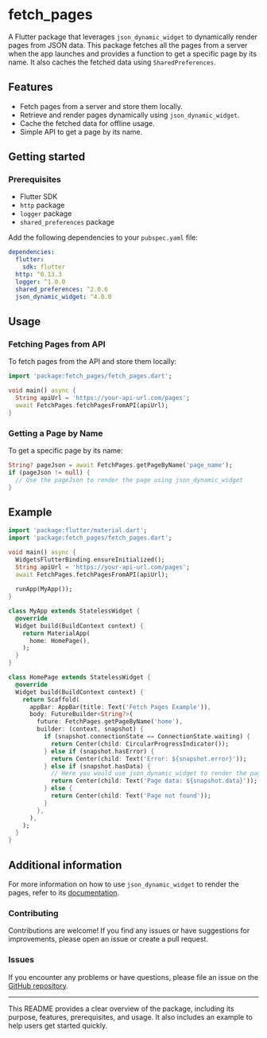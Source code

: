 # fetch_pages

A Flutter package that leverages `json_dynamic_widget` to dynamically render pages from JSON data. This package fetches all the pages from a server when the app launches and provides a function to get a specific page by its name. It also caches the fetched data using `SharedPreferences`.

## Features

- Fetch pages from a server and store them locally.
- Retrieve and render pages dynamically using `json_dynamic_widget`.
- Cache the fetched data for offline usage.
- Simple API to get a page by its name.

## Getting started

### Prerequisites

- Flutter SDK
- `http` package
- `logger` package
- `shared_preferences` package

Add the following dependencies to your `pubspec.yaml` file:

```yaml
dependencies:
  flutter:
    sdk: flutter
  http: ^0.13.3
  logger: ^1.0.0
  shared_preferences: ^2.0.6
  json_dynamic_widget: ^4.0.0
```

## Usage

### Fetching Pages from API

To fetch pages from the API and store them locally:

```dart
import 'package:fetch_pages/fetch_pages.dart';

void main() async {
  String apiUrl = 'https://your-api-url.com/pages';
  await FetchPages.fetchPagesFromAPI(apiUrl);
}
```

### Getting a Page by Name

To get a specific page by its name:

```dart
String? pageJson = await FetchPages.getPageByName('page_name');
if (pageJson != null) {
  // Use the pageJson to render the page using json_dynamic_widget
}
```

## Example

```dart
import 'package:flutter/material.dart';
import 'package:fetch_pages/fetch_pages.dart';

void main() async {
  WidgetsFlutterBinding.ensureInitialized();
  String apiUrl = 'https://your-api-url.com/pages';
  await FetchPages.fetchPagesFromAPI(apiUrl);
  
  runApp(MyApp());
}

class MyApp extends StatelessWidget {
  @override
  Widget build(BuildContext context) {
    return MaterialApp(
      home: HomePage(),
    );
  }
}

class HomePage extends StatelessWidget {
  @override
  Widget build(BuildContext context) {
    return Scaffold(
      appBar: AppBar(title: Text('Fetch Pages Example')),
      body: FutureBuilder<String?>(
        future: FetchPages.getPageByName('home'),
        builder: (context, snapshot) {
          if (snapshot.connectionState == ConnectionState.waiting) {
            return Center(child: CircularProgressIndicator());
          } else if (snapshot.hasError) {
            return Center(child: Text('Error: ${snapshot.error}'));
          } else if (snapshot.hasData) {
            // Here you would use json_dynamic_widget to render the page
            return Center(child: Text('Page data: ${snapshot.data}'));
          } else {
            return Center(child: Text('Page not found'));
          }
        },
      ),
    );
  }
}
```

## Additional information

For more information on how to use `json_dynamic_widget` to render the pages, refer to its [documentation](https://pub.dev/packages/json_dynamic_widget).

### Contributing

Contributions are welcome! If you find any issues or have suggestions for improvements, please open an issue or create a pull request.

### Issues

If you encounter any problems or have questions, please file an issue on the [GitHub repository](https://github.com/Jeevan-Rai/fetch_pages/issues).

---

This README provides a clear overview of the package, including its purpose, features, prerequisites, and usage. It also includes an example to help users get started quickly.
